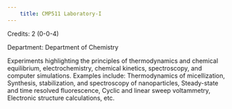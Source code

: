 ```yaml
---
    title: CMP511 Laboratory-I
---
```

Credits: 2 (0-0-4)

Department: Department of Chemistry

Experiments highlighting the principles of thermodynamics and chemical equilibrium, electrochemistry, chemical kinetics, spectroscopy, and computer simulations. Examples include: Thermodynamics of micellization, Synthesis, stabilization, and spectroscopy of nanoparticles, Steady-state and time resolved fluorescence, Cyclic and linear sweep voltammetry, Electronic structure calculations, etc.